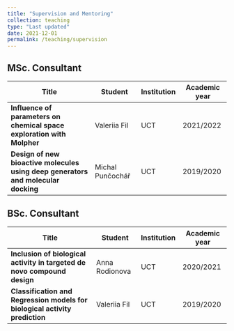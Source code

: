 ```yaml
---
title: "Supervision and Mentoring"
collection: teaching
type: "Last updated"
date: 2021-12-01
permalink: /teaching/supervision
---
```


## MSc. Consultant  

| Title | Student | Institution |  Academic year
| ------------- | ------------- | ------------- | ------------- |  
| **Influence of parameters on chemical space exploration with Molpher** | Valeriia Fil | UCT |  2021/2022
| **Design of new bioactive molecules using deep generators and molecular docking** | Michal Punčochář | UCT |  2019/2020

## BSc. Consultant  

| Title | Student | Institution |  Academic year
| ------------- | ------------- | ------------- | ------------- |  
| **Inclusion of biological activity in targeted de novo compound design** | Anna Rodionova | UCT |  2020/2021
| **Classification and Regression models for biological activity prediction** | Valeriia Fil | UCT |  2019/2020

